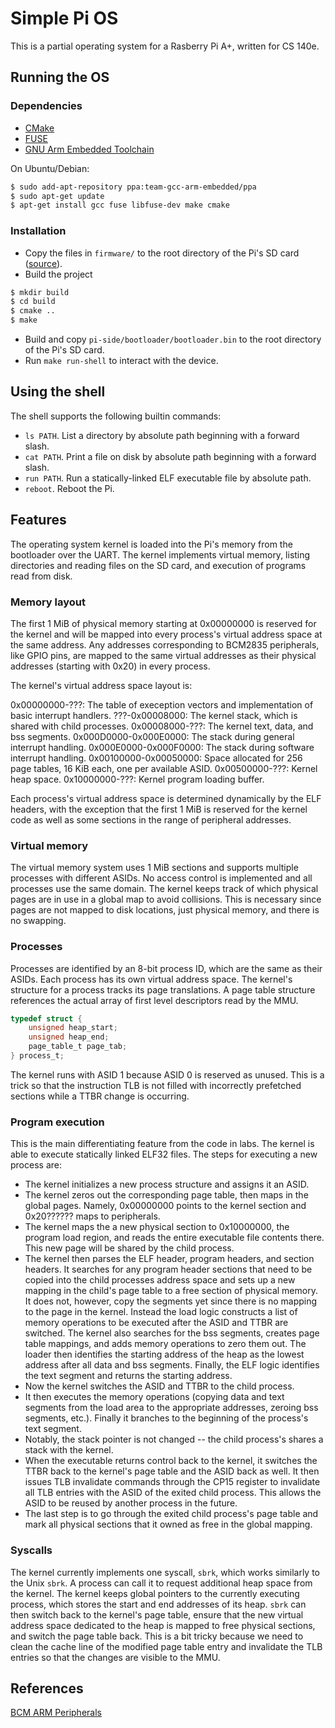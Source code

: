 # Simple Pi OS

This is a partial operating system for a Rasberry Pi A+, written for CS 140e.

## Running the OS

### Dependencies
- [CMake](https://cmake.org/)
- [FUSE](https://github.com/libfuse/libfuse)
- [GNU Arm Embedded Toolchain](https://developer.arm.com/open-source/gnu-toolchain/gnu-rm)

On Ubuntu/Debian:
```bash
$ sudo add-apt-repository ppa:team-gcc-arm-embedded/ppa
$ sudo apt-get update
$ apt-get install gcc fuse libfuse-dev make cmake
```

### Installation

- Copy the files in `firmware/` to the root directory of the Pi's SD card ([source](https://github.com/raspberrypi/firmware)).
- Build the project
```bash
$ mkdir build
$ cd build
$ cmake ..
$ make
```
- Build and copy `pi-side/bootloader/bootloader.bin` to the root directory of the Pi's SD card.
- Run `make run-shell` to interact with the device.

## Using the shell

The shell supports the following builtin commands:

- `ls PATH`. List a directory by absolute path beginning with a forward slash.
- `cat PATH`. Print a file on disk by absolute path beginning with a forward slash.
- `run PATH`. Run a statically-linked ELF executable file by absolute path.
- `reboot`. Reboot the Pi.

## Features

The operating system kernel is loaded into the Pi's memory from the bootloader over the UART. The kernel implements virtual memory, listing directories and reading files on the SD card, and execution of programs read from disk.

### Memory layout

The first 1 MiB of physical memory starting at 0x00000000 is reserved for the kernel and will be mapped into every process's virtual address space at the same address. Any addresses corresponding to BCM2835 peripherals, like GPIO pins, are mapped to the same virtual addresses as their physical addresses (starting with 0x20) in every process.

The kernel's virtual address space layout is:

0x00000000-???: The table of exeception vectors and implementation of basic interrupt handlers.
???-0x00008000: The kernel stack, which is shared with child processes.
0x00008000-???: The kernel text, data, and bss segments.
0x000D0000-0x000E0000: The stack during general interrupt handling.
0x000E0000-0x000F0000: The stack during software interrupt handling.
0x00100000-0x00050000: Space allocated for 256 page tables, 16 KiB each, one per available ASID.
0x00500000-???: Kernel heap space.
0x10000000-???: Kernel program loading buffer.

Each process's virtual address space is determined dynamically by the ELF headers, with the exception that the first 1 MiB is reserved for the kernel code as well as some sections in the range of peripheral addresses.

### Virtual memory

The virtual memory system uses 1 MiB sections and supports multiple processes with different ASIDs. No access control is implemented and all processes use the same domain. The kernel keeps track of which physical pages are in use in a global map to avoid collisions. This is necessary since pages are not mapped to disk locations, just physical memory, and there is no swapping.

### Processes

Processes are identified by an 8-bit process ID, which are the same as their ASIDs. Each process has its own virtual address space. The kernel's structure for a process tracks its page translations. A page table structure references the actual array of first level descriptors read by the MMU.

```c
typedef struct {
    unsigned heap_start;
    unsigned heap_end;
    page_table_t page_tab;
} process_t;
```

The kernel runs with ASID 1 because ASID 0 is reserved as unused. This is a trick so that the instruction TLB is not filled with incorrectly prefetched sections while a TTBR change is occurring.

### Program execution

This is the main differentiating feature from the code in labs. The kernel is able to execute statically linked ELF32 files. The steps for executing a new process are:

- The kernel initializes a new process structure and assigns it an ASID.
- The kernel zeros out the corresponding page table, then maps in the global pages. Namely, 0x00000000 points to the kernel section and 0x20?????? maps to peripherals.
- The kernel maps the a new physical section to 0x10000000, the program load region, and reads the entire executable file contents there. This new page will be shared by the child process.
- The kernel then parses the ELF header, program headers, and section headers. It searches for any program header sections that need to be copied into the child processes address space and sets up a new mapping in the child's page table to a free section of physical memory. It does not, however, copy the segments yet since there is no mapping to the page in the kernel. Instead the load logic constructs a list of memory operations to be executed after the ASID and TTBR are switched. The kernel also searches for the bss segments, creates page table mappings, and adds memory operations to zero them out. The loader then identifies the starting address of the heap as the lowest address after all data and bss segments. Finally, the ELF logic identifies the text segment and returns the starting address.
- Now the kernel switches the ASID and TTBR to the child process.
- It then executes the memory operations (copying data and text segments from the load area to the appropriate addresses, zeroing bss segments, etc.). Finally it branches to the beginning of the process's text segment.
- Notably, the stack pointer is not changed -- the child process's shares a stack with the kernel.
- When the executable returns control back to the kernel, it switches the TTBR back to the kernel's page table and the ASID back as well. It then issues TLB invalidate commands through the CP15 register to invalidate all TLB entries with the ASID of the exited child process. This allows the ASID to be reused by another process in the future.
- The last step is to go through the exited child process's page table and mark all physical sections that it owned as free in the global mapping.

### Syscalls

The kernel currently implements one syscall, `sbrk`, which works similarly to the Unix `sbrk`. A process can call it to request additional heap space from the kernel. The kernel keeps global pointers to the currently executing process, which stores the start and end addresses of its heap. `sbrk` can then switch back to the kernel's page table, ensure that the new virtual address space dedicated to the heap is mapped to free physical sections, and switch the page table back. This is a bit tricky because we need to clean the cache line of the modified page table entry and invalidate the TLB entries so that the changes are visible to the MMU.

## References

[BCM ARM Peripherals](https://www.raspberrypi.org/app/uploads/2012/02/BCM2835-ARM-Peripherals.pdf)
